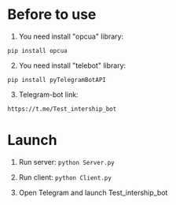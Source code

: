 # Before to use
  1. You need install "opcua" library:

    pip install opcua
    
  2. You need install "telebot" library:

    pip install pyTelegramBotAPI
  
  3. Telegram-bot link:
  
    https://t.me/Test_intership_bot

# Launch
1. Run server:
`python Server.py`

2. Run client:
`python Client.py`

3. Open Telegram and launch Test_intership_bot
